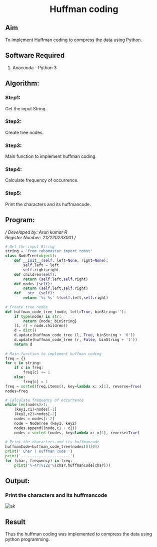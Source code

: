 # <p align="center">Huffman coding


## Aim
To implement Huffman coding to compress the data using Python.

## Software Required
1. Anaconda - Python 3

## Algorithm:

### Step1:
Get the input String.

### Step2:
Create tree nodes.

### Step3:
Main function to implement huffman coding.

### Step4:
Calculate frequency of occurrence.

### Step5:
Print the characters and its huffmancode.

## Program:

*/ Developed by: Arun kumar R
<br>
Register Number: 212220233001 /*


``` Python
# Get the input String
string = 'from robomaster import robot'
class NodeTree(object):
    def __init__(self, left=None, right=None): 
        self.left = left
        self.right=right
    def children(self):
        return (self.left,self.right)
    def nodes (self):
        return (self.left,self.right)
    def __str__(self):
        return '%s %s' %(self.left,self.right)
        
# Create tree nodes
def huffman_code_tree (node, left=True, binString=''):
    if type(node) is str:
        return {node: binString}
    (l, r) = node.children()
    d = dict()
    d.update(huffman_code_tree (l, True, binString + '0'))
    d.update(huffman_code_tree (r, False, binString + '1'))
    return d
    
# Main function to implement huffman coding
freq = {}
for c in string:
    if c in freq:
        freq[c] += 1
    else:
        freq[c] = 1
freq = sorted(freq.items(), key=lambda x: x[1], reverse=True)
nodes=freq

# Calculate frequency of occurrence
while len(nodes)>1:
    (key1,c1)=nodes[-1]
    (key2,c2)=nodes[-2]
    nodes = nodes[:-2]
    node = NodeTree (key1, key2)
    nodes.append((node,c1 + c2))
    nodes = sorted (nodes, key=lambda x: x[1], reverse=True)
    
# Print the characters and its huffmancode
huffmanCode=huffman_code_tree(nodes[0][0])
print(' Char | Huffman code ') 
print('----------------------')
for (char, frequency) in freq:
    print('%-4r|%12s'%(char,huffmanCode[char]))
```

## Output:

### Print the characters and its huffmancode
![ak](https://user-images.githubusercontent.com/75234588/174421539-ca0b3961-9354-44b2-a944-82198d1f5796.PNG)



## Result
Thus the huffman coding was implemented to compress the data using python programming.
